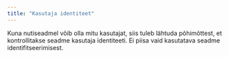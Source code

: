 ```yaml
---
title: "Kasutaja identiteet"
---
```

Kuna nutiseadmel võib olla mitu kasutajat, siis tuleb lähtuda põhimõttest, et
kontrollitakse seadme kasutaja identiteeti. Ei piisa vaid kasutatava seadme
identifitseerimisest.
